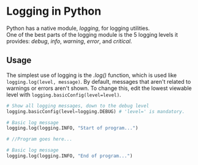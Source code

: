 # Logging in Python
Python has a native module, _logging_, for logging utilities. <br />
One of the best parts of the logging module is the 5 logging levels it provides: _debug_, _info_, _warning_, _error_, and _critical_.

## Usage
The simplest use of logging is the _.log()_ function, which is used like `logging.log(level, message)`.
By default, messages that aren't related to warnings or errors aren't shown. To change this, edit the lowest viewable level with `logging.basicConfig(level=level)`.

```Python
# Show all logging messages, down to the debug level
logging.basicConfig(level=logging.DEBUG) # 'level=' is mandatory.

# Basic log message
logging.log(logging.INFO, "Start of program...")

# //Program goes here...

# Basic log message
logging.log(logging.INFO, "End of program...")
```
